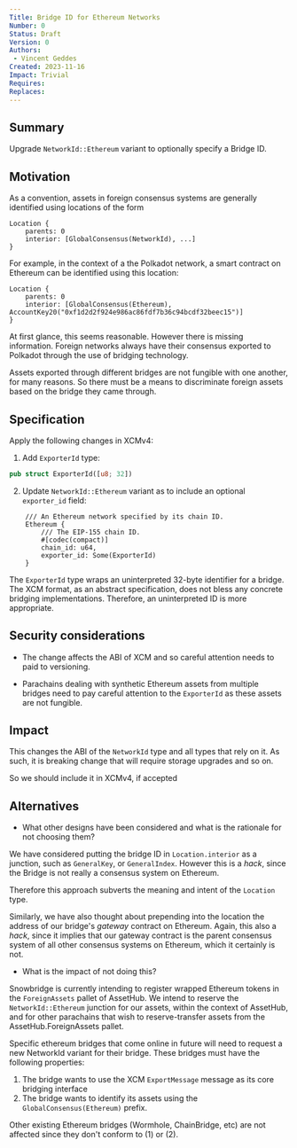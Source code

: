 ```yaml
---
Title: Bridge ID for Ethereum Networks
Number: 0
Status: Draft
Version: 0
Authors:
 - Vincent Geddes
Created: 2023-11-16
Impact: Trivial
Requires:
Replaces:
---
```


## Summary

Upgrade `NetworkId::Ethereum` variant to optionally specify a Bridge ID.

## Motivation

As a convention, assets in foreign consensus systems are generally identified using locations of the form

```
Location {
    parents: 0
    interior: [GlobalConsensus(NetworkId), ...]
}
```

For example, in the context of a the Polkadot network, a smart contract on Ethereum can be identified using this location:

```
Location {
    parents: 0
    interior: [GlobalConsensus(Ethereum), AccountKey20("0xf1d2d2f924e986ac86fdf7b36c94bcdf32beec15")]
}
```

At first glance, this seems reasonable. However there is missing information. Foreign networks always have their consensus exported to Polkadot through the use of bridging technology.

Assets exported through different bridges are not fungible with one another, for many reasons. So there must be a means to discriminate foreign assets based on the bridge they came through.

## Specification

Apply the following changes in XCMv4:

1. Add `ExporterId` type:

```rust
pub struct ExporterId([u8; 32])
```

2. Update `NetworkId::Ethereum` variant as to include an optional `exporter_id` field:

```
	/// An Ethereum network specified by its chain ID.
	Ethereum {
		/// The EIP-155 chain ID.
		#[codec(compact)]
		chain_id: u64,
		exporter_id: Some(ExporterId)
	}
```

The `ExporterId` type wraps an uninterpreted 32-byte identifier for a bridge. The XCM format, as an abstract specification, does not bless any concrete bridging implementations. Therefore, an uninterpreted ID is more appropriate.

## Security considerations

* The change affects the ABI of XCM and so careful attention needs to paid to versioning.

* Parachains dealing with synthetic Ethereum assets from multiple bridges need to pay careful attention to the `ExporterId` as these assets are not fungible.

## Impact

This changes the ABI of the `NetworkId` type and all types that rely on it. As such, it is breaking change that will require storage upgrades and so on.

So we should include it in XCMv4, if accepted

## Alternatives

- What other designs have been considered and what is the rationale for not choosing them?

We have considered putting the bridge ID in `Location.interior` as a junction, such as `GeneralKey`, or `GeneralIndex`. However this is a _hack_, since the Bridge is not really a consensus system on Ethereum.

Therefore this approach subverts the meaning and intent of the `Location` type.

Similarly, we have also thought about prepending into the location the address of our bridge's _gateway_ contract on Ethereum. Again, this also a _hack_, since it implies that our gateway contract is the parent consensus system of all other consensus systems on Ethereum, which it certainly is not.

- What is the impact of not doing this?

Snowbridge is currently intending to register wrapped Ethereum tokens in the `ForeignAssets` pallet of AssetHub. We intend to reserve the `NetworkId::Ethereum` junction for our assets, within the context of AssetHub, and for other parachains that wish to reserve-transfer assets from the AssetHub.ForeignAssets pallet.

Specific ethereum bridges that come online in future will need to request a new NetworkId variant for their bridge. These bridges must have the following properties:
1. The bridge wants to use the XCM `ExportMessage` message as its core bridging interface
2. The bridge wants to identify its assets using the `GlobalConsensus(Ethereum)` prefix.

Other existing Ethereum bridges (Wormhole, ChainBridge, etc) are not affected since they don't conform to (1) or (2).
